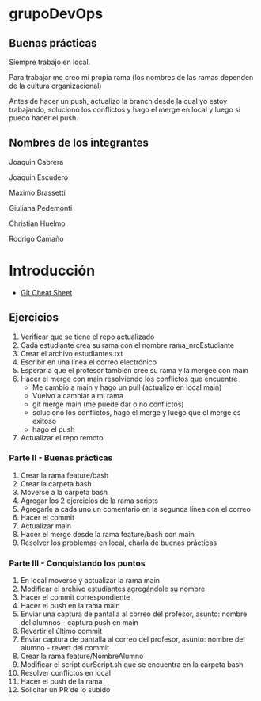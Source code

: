 # grupoDevOps

## Buenas prácticas
Siempre trabajo en local.

Para trabajar me creo mi propia rama (los nombres de las ramas dependen de la cultura organizacional)

Antes de hacer un push, actualizo la branch desde la cual yo estoy trabajando, soluciono los conflictos y hago el merge en local y luego si puedo hacer el push.

## Nombres de los integrantes

Joaquin Cabrera

Joaquin Escudero 

Maximo Brassetti

Giuliana Pedemonti 

Christian Huelmo

Rodrigo Camaño

# Introducción

- [Git Cheat Sheet](https://education.github.com/git-cheat-sheet-education.pdf)

## Ejercicios
1. Verificar que se tiene el repo actualizado
2. Cada estudiante crea su rama con el nombre rama_nroEstudiante
3. Crear el archivo estudiantes.txt
4. Escribir en una línea el correo electrónico
5. Esperar a que el profesor también cree su rama y la mergee con main
6. Hacer el merge con main resolviendo los conflictos que encuentre
    * Me cambio a main y hago un pull (actualizo en local main)
    * Vuelvo a cambiar a mi rama
    * git merge main (me puede dar o no conflictos)
    * soluciono los conflictos, hago el merge y luego que el merge es exitoso
    * hago el push
8. Actualizar el repo remoto

### Parte II - Buenas prácticas
1. Crear la rama feature/bash
2. Crear la carpeta bash
3. Moverse a la carpeta bash
4. Agregar los 2 ejercicios de la rama scripts
5. Agregarle a cada uno un comentario en la segunda línea con el correo
6. Hacer el commit
7. Actualizar main
8. Hacer el merge desde la rama feature/bash con main
9. Resolver los problemas en local, charla de buenas prácticas

### Parte III - Conquistando los puntos
1. En local moverse y actualizar la rama main
2. Modificar el archivo estudiantes agregándole su nombre
3. Hacer el commit correspondiente
4. Hacer el push en la rama main
5. Enviar una captura de pantalla al correo del profesor, asunto: nombre del alumnos - captura push en main
6. Revertir el último commit
7. Enviar captura de pantalla al correo del profesor, asunto: nombre del alumno - revert del commit
8. Crear la rama feature/NombreAlumno
9. Modificar el script ourScript.sh que se encuentra en la carpeta bash
10. Resolver conflictos en local
11. Hacer el push de la rama
12. Solicitar un PR de lo subido

